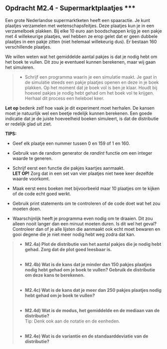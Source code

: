 
## Opdracht M2.4 - Supermarktplaatjes \*\*\*

Een grote Nederlandse supermarktketen heeft een spaaractie. Je kunt plaatjes verzamelen met wetenschapsfeitjes. Deze plaatjes kun je in een verzamelboek plakken. Bij elke 10 euro aan boodschappen krijg je een pakje met 4 willekeurige plaatjes, wel hebben ze erop gelet dat er geen dubbele plaatjes in een pakje zitten (niet helemaal willekeurig dus). 
Er bestaan 160 verschillende plaatjes.

We willen weten wat het gemiddelde aantal pakjes is dat je nodig hebt om het boek te vullen. Dit zou je eventueel kunnen berekenen, maar wij gaan het simuleren. 

> - Schrijf een programma waarin je een simulatie maakt. Je gaat in de simulatie steeds een pakje plaatjes openen en deze in je boek plakken. Op het moment dat je boek vol is ben je klaar. Houdt bij hoeveel pakjes je nodig hebt gehad om het boek vol te krijgen. Herhaal dit process een heleboel keer. 

**Let op** bedenk zelf hoe vaak je dit experiment moet herhalen. De kansen moet je natuurlijk wel een beetje redelijk kunnen berekenen. Een goede indicatie dat je de juiste hoeveelheid boeken simuleert, is dat de distributie er redelijk glad uit ziet. 


**TIPS:** 
- Geef elk plaatje een nummer tussen 0 en 159 of 1 en 160. 

- Gebruik van de random generator de *randint* functie om een integer waarde te generen. 

- Schrijf eerst een functie die pakjes kaartjes aanmaakt.  
**LET OP!** Zorg dat in een set van vier plaatjes niet twee keer dezelfde waarde voorkomt.

- Maak eerst eens boeken met bijvoorbeeld maar 10 plaatjes om te kijken of de code echt goed werkt. 

- Gebruik print statements om te controleren of de code doet wat het zou moeten doen. 

- Waarschijnlijk heeft je programma even nodig om te draaien. Dit zou alleen nooit langer dan een minuut moeten duren. Is dit wel het geval? Controleer dan of je alle lijsten die aanmaakt ook echt moet bewaren en gooi degene die je niet meer nodig hebt weg zodra dat kan.

> - **M2.4a) Plot de distributie van het aantal pakjes die je nodig hebt gehad. Zorg dat de plot goed leesbaar is.**<br><br>
> 
> - **M2.4b) Wat is de kans dat je minder dan 150 pakjes plaatjes nodig hebt gehad om je boek te vullen? Gebruik de distributie om deze kans te berekenen.** <br><br>
> 
> - **M2.4c) Wat is de kans dat je meer dan 250 pakjes plaatjes nodig hebt gehad om je boek te vullen?**<br><br>
> 
> - **M2.4d) Wat is de modus, het gemiddelde en de mediaan van de distributie?**  
> Tip: Denk ook aan de notatie en de eenheden.<br><br>
> 
> - **M2.4e) Wat is de variantie en de standaarddeviatie van de distributie?**


